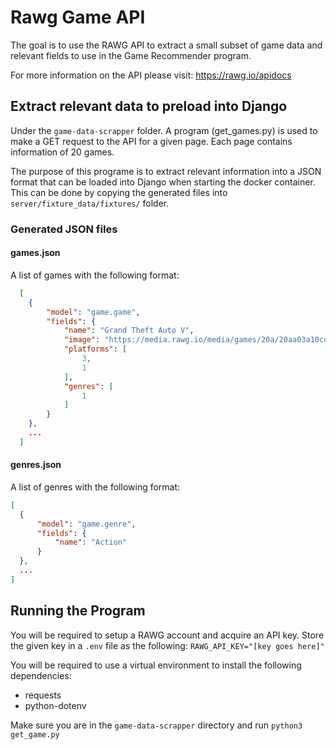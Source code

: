 # Rawg Game API

The goal is to use the RAWG API to extract a small subset of game data and relevant fields to use in the Game Recommender program.

For more information on the API please visit: <a href="https://rawg.io/apidocs">https://rawg.io/apidocs</a>

## Extract relevant data to preload into Django

Under the `game-data-scrapper` folder. A program (get_games.py) is used to make a GET request to the API for a given page. Each page contains information of 20 games.

The purpose of this programe is to extract relevant information into a JSON format that can be loaded into Django when starting the docker container. This can be done by copying the generated files into `server/fixture_data/fixtures/` folder.

### Generated JSON files

#### games.json

A list of games with the following format:

```json
  [
    {
        "model": "game.game",
        "fields": {
            "name": "Grand Theft Auto V",
            "image": "https://media.rawg.io/media/games/20a/20aa03a10cda45239fe22d035c0ebe64.jpg",
            "platforms": [
                3,
                1
            ],
            "genres": [
                1
            ]
        }
    },
    ...
  ]
```

#### genres.json

A list of genres with the following format:

```json
[
  {
      "model": "game.genre",
      "fields": {
          "name": "Action"
      }
  },
  ...
]
```

## Running the Program

You will be required to setup a RAWG account and acquire an API key. Store the given key in a `.env` file as the following:
`RAWG_API_KEY="[key goes here]"`

You will be required to use a virtual environment to install the following dependencies:

- requests
- python-dotenv

Make sure you are in the `game-data-scrapper` directory and run
`python3 get_game.py`
